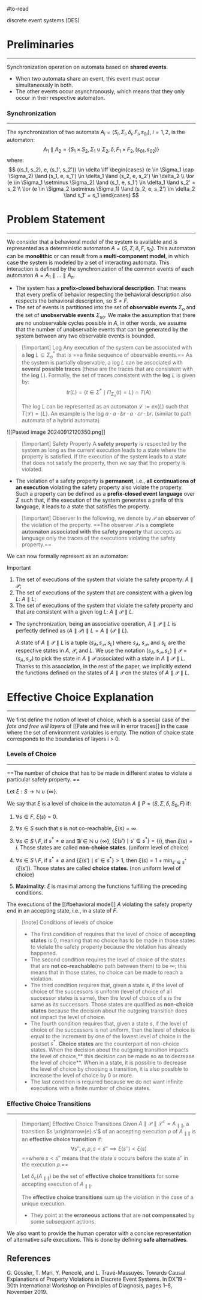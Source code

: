 #to-read 

discrete event systems (DES)
# Preliminaries
---

Synchronization operation on automata based on **shared events**. 
- When two automata share an event, this event must occur simultaneously in both. 
- The other events occur asynchronously, which means that they only occur in their respective automaton.
### Synchronization
--- 
The synchronization of two automata $A_i = (S_i, \Sigma_i, \delta_i, F_i, s_{0i})$, $i = 1, 2$, is the automaton:
$$
A_1 \parallel A_2 = \{ S_1 \times S_2, \Sigma_1 \cup \Sigma_2, \delta, F_1 \times F_2, (s_{01}, s_{02}) \}
$$
where:
$$
((s_1, s_2), e, (s_1', s_2')) \in \delta \iff
\begin{cases}
    (e \in \Sigma_1 \cap \Sigma_2) \land (s_1, e, s_1') \in \delta_1 \land (s_2, e, s_2') \in \delta_2 \\
    \lor (e \in \Sigma_1 \setminus \Sigma_2) \land (s_1, e, s_1') \in \delta_1 \land s_2' = s_2 \\
    \lor (e \in \Sigma_2 \setminus \Sigma_1) \land (s_2, e, s_2') \in \delta_2 \land s_1' = s_1
\end{cases}
$$

# Problem Statement
---

We consider that a behavioral model of the system is available and is represented as a deterministic automaton $A = (S, \Sigma, \delta, F, s_0)$. This automaton can be **monolithic** or can result from a **multi-component model**, in which case the system is modeled by a set of interacting automata. This interaction is defined by the synchronization of the common events of each automaton $A = A_1 \parallel \dots \parallel A_n$. 
- The system has a **prefix-closed behavioral description**. That means that every prefix of behavior respecting the behavioral description also respects the behavioral description, so $S = F$.
- The set of events is partitioned into the set of **observable events** $\Sigma_o$ and the set of **unobservable events** $\Sigma_{uo}$. We make the assumption that there are no unobservable cycles possible in $A$, in other words, we assume that the number of unobservable events that can be generated by the system between any two observable events is bounded.

> [!important] Log
> Any execution of the system can be associated with a **log** $L \subseteq \Sigma_o^*$ that is ==a finite sequence of observable events.== As the system is partially observable, a log $L$ can be associated with **several possible traces** (these are the traces that are consistent with the **log** $L$).
> Formally, the set of traces consistent with the **log** $L$ is given by:
> $$
> tr(L) = \{ t \in \Sigma^* \mid \Pi_{\Sigma_o}(t) = L \} \cap T(A)
> $$
> 
> The log $L$ can be represented as an automaton $\mathcal{L} := ex(L)$ such that $T(\mathcal{L}) = \{ L \}$. An example is the log $a \cdot a \cdot br \cdot a \cdot cr \cdot br$. (similar to path automata of a hybrid automata)

![[Pasted image 20240912120350.png]]

> [!important] Safety Property
> A **safety property** is respected by the system as long as the current execution leads to a state where the property is satisfied. If the execution of the system leads to a state that does not satisfy the property, then we say that the property is violated. 

-  The violation of a safety property is **permanent**, i.e., **all continuations of an execution** violating the safety property also violate the property. Such a property can be defined as a **prefix-closed event language** over $\Sigma$ such that, if the execution of the system generates a prefix of this language, it leads to a state that satisfies the property.

> [!important] Observer
> In the following, we denote by $\mathcal{P}$ an **observer** of the violation of the property. ==The observer $\mathcal{P}$ is a **complete automaton associated with the safety property** that accepts as language only the traces of the executions violating the safety property.==

We can now formally represent as an automaton:

> [!important] 
> 1. The set of executions of the system that violate the safety property: $A \parallel \mathcal{P}$;
> 2. The set of executions of the system that are consistent with a given log $L$: $A \parallel L$;
> 3. The set of executions of the system that violate the safety property and that are consistent with a given log $L$: $A \parallel \mathcal{P} \parallel L$.
> 

- The synchronization, being an associative operation, $A \parallel \mathcal{P} \parallel L$ is perfectly defined as $(A \parallel \mathcal{P}) \parallel L = A \parallel (\mathcal{P} \parallel L)$.

	A state of $A \parallel \mathcal{P} \parallel L$ is a tuple $(s_A, s_{\mathcal{P}}, s_L)$ where $s_A$, $s_{\mathcal{P}}$, and $s_L$ are the respective states in $A$, $\mathcal{P}$, and $L$. We use the notation $(s_A, s_{\mathcal{P}}, s_L) \parallel \mathcal{P} = (s_A, s_{\mathcal{P}})$ to pick the state in $A \parallel \mathcal{P}$ associated with a state in $A \parallel \mathcal{P} \parallel L$. Thanks to this association, in the rest of the paper, we implicitly extend the functions defined on the states of $A \parallel \mathcal{P}$ on the states of $A \parallel \mathcal{P} \parallel L$.

# Effective Choice Explanation
---


We first define the notion of level of choice, which is a special case of the *fate and free will layers* of [[Fate and free will in error traces]] in the case where the set of environment variables is empty. The notion of choice state corresponds to the boundaries of layers i > 0.

### Levels of Choice
___
==The number of choice that has to be made in different states to violate a particular safety property. ==

Let $\xi : S \to \mathbb{N} \cup \{\infty\}$.

We say that $\xi$ is a level of choice in the automaton $A \parallel P = (S, \Sigma, \delta, S_0, F)$ if:

1. $\forall s \in F$, $\xi(s) = 0$.

2. $\forall s \in S$ such that $s$ is not co-reachable, $\xi(s) = \infty$.

3. $\forall s \in S \setminus F$, if $s^* \neq \emptyset$ and $\exists i \in \mathbb{N} \cup \{\infty\}$, $\{ \xi(s') \mid s' \in s^* \} = \{i\}$, then $\xi(s) = i$. Those states are called **non-choice states**. (uniform level of choice)

4. $\forall s \in S \setminus F$, if $s^* \neq \emptyset$ and $\{ \xi(s') \mid s' \in s^* \} > 1$, then $\xi(s) = 1 + \min_{s' \in s^*}(\xi(s'))$. Those states are called **choice states**. (non uniform level of choice)

5. **Maximality**: $\xi$ is maximal among the functions fulfilling the preceding conditions.

The executions of the [[#behavioral model]] $A$ violating the safety property end in an accepting state, i.e., in a state of $F$.

>[!note] Conditions of levels of choice
>- The first condition of requires that the level of choice of **accepting states** is $0$, 
>  meaning that no choice has to be made in those states to violate the safety property because the violation has already happened.
>  - The second condition requires the level of choice of the states that are **not co-reachable**(no path between them) to be $\infty$; this means that in those states, no choice can be made to reach a violation.
>  - The third condition requires that, given a state $s$, if the level of choice of the successors is uniform (level of choice of all successor states is same), then the level of choice of $s$ is the same as its successors. Those states are qualified as **non-choice states** because the decision about the outgoing transition does not impact the level of choice.
>  - The fourth condition requires that, given a state $s$, if the level of choice of the successors is not uniform, then the level of choice is equal to the increment by one of the lowest level of choice in the postset $s^*$. 
>    **Choice states** are the counterpart of non-choice states. When the decision about the outgoing transition impacts the level of choice,** this decision can be made so as to decrease the level of choice**. When in a state, it is possible to decrease the level of choice by choosing a transition, it is also possible to increase the level of choice by $0$ or more.
> - The last condition is required because we do not want infinite executions with a finite number of choice states.

### Effective Choice Transitions
---

> [!important] Effective Choice Transitions
> Given $A \parallel \mathcal{P} \parallel \mathcal{L}^c = A_{\parallel\parallel}$, 
> a transition $s \xrightarrow{e} s'$ of an accepting execution $\rho$ of $A_{\parallel\parallel}$ is an **effective choice transition** if:
> $$
> \forall s'', e, \rho, s < s'' \implies \xi(s'') < \xi(s)
> $$
> ==where $s < s''$ means that the state $s$ occurs before the state $s''$ in the execution $\rho$.==
> 
> Let $\delta_c(A_{\parallel\parallel})$ be the set of **effective choice transitions** for some accepting execution of $A_{\parallel\parallel}$.
> 
> The **effective choice transitions** sum up the violation in the case of a unique execution. 
> 
> - They point at the **erroneous actions** that are **not compensated** by some subsequent actions. 
> 

We also want to provide the human operator with a concise representation of alternative safe executions. This is done by defining **safe alternatives**.

References
---
G. Gössler, T. Mari, Y. Pencolé, and L. Travé-Massuyès. Towards Causal Explanations of
Property Violations in Discrete Event Systems. In DX’19 - 30th International Workshop on
Principles of Diagnosis, pages 1–8, November 2019.